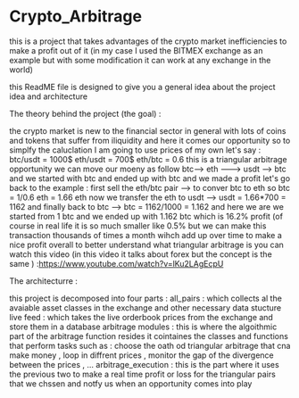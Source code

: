 # Crypto_Arbitrage
this is a project that takes advantages of the crypto market inefficiencies to make a profit out of it (in my case I used the BITMEX exchange as an example but with some modification it can work at any exchange in the world)


this ReadME file is designed to give you a general idea about the project idea and architecture

The theory behind the project (the goal) :

the crypto market is new to the financial sector in general with lots of coins and tokens that suffer from iliquidity and here it comes our opportunity
so to simplfy the caluclation I am going to use prices of my own 
let's say :
btc/usdt = 1000$
eth/usdt = 700$
eth/btc = 0.6
this is a triangular arbitrage opportunity 
we can move our moeny as follow btc--> eth ---> usdt --> btc and 
we started with btc and ended up with btc and we made a profit 
let's go back to the example :
first sell the eth/btc pair --> to conver btc to eth so  btc = 1/0.6 eth = 1.66 eth
now we transfer the eth to usdt --> usdt = 1.66*700 = 1162 
and finally back to btc --> btc = 1162/1000 = 1.162
and here we are we started from 1 btc and we ended up with 1.162 btc which is 16.2% profit  (of course in real life it is so much smaller like 0.5% but we can make this transaction thousands of times a month wihch add up over time to make a nice profit overall
to better understand what triangular arbitrage is you can watch this video (in this video it talks about forex but the concept is the same ) :https://www.youtube.com/watch?v=lKu2LAgEcpU


The architecturre :

this project is decomposed into four  parts :
all_pairs : which collects al the avaiable asset classes in the exchange and other necessary data stucture
live feed : which takes the live orderbook prices from the exchange and store them in a database
arbitrage modules : this is where the algoithmic part of the arbitrage function resides it cointaines the classes and functions that perform tasks such as : choose the oath od triangular arbitrage that cna make money , loop in diffrent prices , monitor the gap of the divergence between the prices , ...
arbitrage_execution : this is the part where it uses the previous two to make a real time profit or loss for the triangular pairs that we chssen and notfy us when an opportunity comes into play


